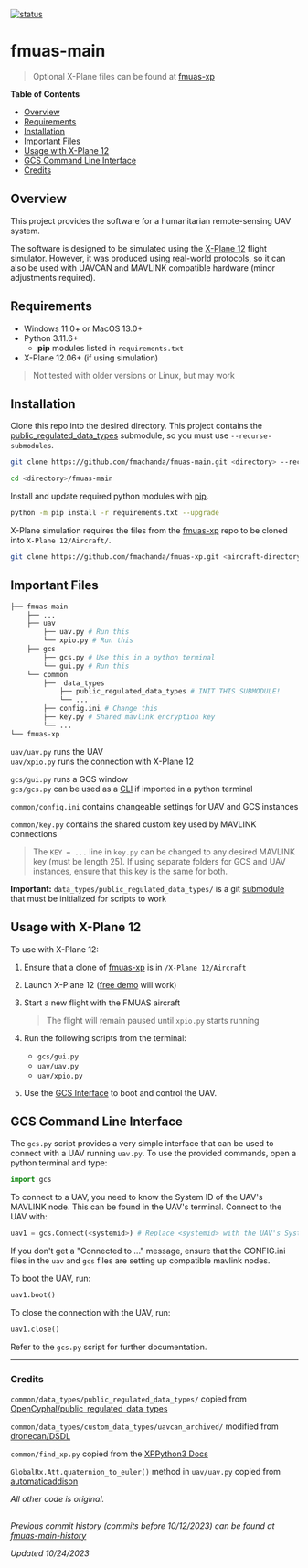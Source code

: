 [![status](https://img.shields.io/badge/status-Development-orange)](https://trello.com/b/E168SpHn/fmuas)

# fmuas-main

> Optional X-Plane files can be found at [fmuas-xp][fmuas-xp-link]

**Table of Contents**
* [Overview](#overview)
* [Requirements](#requirements)
* [Installation](#installation)
* [Important Files](#important-files)
* [Usage with X-Plane 12](#usage-with-x-plane-12)
* [GCS Command Line Interface](#gcs-command-line-interface)
* [Credits](#credits)

## Overview
This project provides the software for a humanitarian remote-sensing UAV system.  

The software is designed to be simulated using the [X-Plane 12][xplane-link] flight simulator. However, it was produced using real-world protocols, so  it can also be used with UAVCAN and MAVLINK compatible hardware (minor adjustments required).

## Requirements
* Windows 11.0+ or MacOS 13.0+
* Python 3.11.6+
    * **pip** modules listed in `requirements.txt`
* X-Plane 12.06+ (if using simulation)

> Not tested with older versions or Linux, but may work

## Installation

Clone this repo into the desired directory. This project contains the [public_regulated_data_types][prdt-link] submodule, so you must use `--recurse-submodules`.

```bash
git clone https://github.com/fmachanda/fmuas-main.git <directory> --recurse-submodules

cd <directory>/fmuas-main
```

Install and update required python modules with [pip](https://pip.pypa.io/en/stable/installation/).

```bash
python -m pip install -r requirements.txt --upgrade
```

X-Plane simulation requires the files from the [fmuas-xp][fmuas-xp-link] repo to be cloned into `X-Plane 12/Aircraft/`.

```bash
git clone https://github.com/fmachanda/fmuas-xp.git <aircraft-directory>
```

## Important Files

```bash
├── fmuas-main 
    ├── ...
    ├── uav
        ├── uav.py # Run this
        └── xpio.py # Run this
    ├── gcs
        ├── gcs.py # Use this in a python terminal
        └── gui.py # Run this
    └── common
        ├──  data_types
            ├── public_regulated_data_types # INIT THIS SUBMODULE!
            └── ...
        ├── config.ini # Change this
        ├── key.py # Shared mavlink encryption key
        └── ...
└── fmuas-xp
```


`uav/uav.py` runs the UAV  
`uav/xpio.py` runs the connection with X-Plane 12  

`gcs/gui.py` runs a GCS window  
`gcs/gcs.py` can be used as a [CLI](#gcs-command-line-interface) if imported in a python terminal  

`common/config.ini` contains changeable settings for UAV and GCS instances  

`common/key.py` contains the shared custom key used by MAVLINK connections
> The `KEY = ...` line in `key.py` can be changed to any desired MAVLINK key (must be length 25). If using separate folders for GCS and UAV instances, ensure that this key is the same for both.  

**Important:** `data_types/public_regulated_data_types/` is a git [submodule][prdt-link] that must be initialized for scripts to work

## Usage with X-Plane 12

To use with X-Plane 12:

1. Ensure that a clone of [fmuas-xp][fmuas-xp-link] is in `/X-Plane 12/Aircraft`

2. Launch X-Plane 12 ([free demo][xplane-link] will work)

3. Start a new flight with the FMUAS aircraft

    > The flight will remain paused until `xpio.py` starts running

4. Run the following scripts from the terminal:
    * `gcs/gui.py`
    * `uav/uav.py`
    * `uav/xpio.py`

5. Use the [GCS Interface](#gcs-command-line-interface) to boot and control the UAV.  

## GCS Command Line Interface

The `gcs.py` script provides a very simple interface that can be used to connect with a UAV running `uav.py`. To use the provided commands, open a python terminal and type:

```python
import gcs
```

To connect to a UAV, you need to know the System ID of the UAV's MAVLINK node. This can be found in the UAV's terminal. Connect to the UAV with:

```python
uav1 = gcs.Connect(<systemid>) # Replace <systemid> with the UAV's System ID
```

If you don't get a "Connected to ..." message, ensure that the CONFIG.ini files in the `uav` and `gcs` files are setting up compatible mavlink nodes.

To boot the UAV, run:

```python
uav1.boot()
```

To close the connection with the UAV, run:

```python
uav1.close()
```

Refer to the `gcs.py` script for further documentation.

---
### Credits

`common/data_types/public_regulated_data_types/` copied from [OpenCyphal/public_regulated_data_types][prdt-link]  

`common/data_types/custom_data_types/uavcan_archived/` modified from [dronecan/DSDL](https://github.com/dronecan/DSDL)  

`common/find_xp.py` copied from the [XPPython3 Docs](https://xppython3.readthedocs.io/en/latest/_static/find_xp.py)  

`GlobalRx.Att.quaternion_to_euler()` method in `uav/uav.py` copied from [automaticaddison](https://automaticaddison.com/how-to-convert-a-quaternion-into-euler-angles-in-python/)  

*All  other code is original.*

##

*Previous commit history (commits before 10/12/2023) can be found at [fmuas-main-history](https://github.com/fmachanda/fmuas-main-history)*

*Updated 10/24/2023*


[prdt-link]: https://github.com/OpenCyphal/public_regulated_data_types
[xplane-link]: https://www.x-plane.com/desktop/try-it/
[fmuas-xp-link]: https://github.com/fmachanda/fmuas-xp